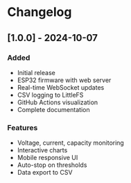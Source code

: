 # Changelog

## [1.0.0] - 2024-10-07

### Added
- Initial release
- ESP32 firmware with web server
- Real-time WebSocket updates
- CSV logging to LittleFS
- GitHub Actions visualization
- Complete documentation

### Features
- Voltage, current, capacity monitoring
- Interactive charts
- Mobile responsive UI
- Auto-stop on thresholds
- Data export to CSV
